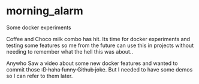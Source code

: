 # morning_alarm
Some docker experiments

Coffee and Choco milk combo has hit. Its time for docker experiments and testing some features so me from the future can use this in projects without needing to remember what the hell this was about..


Anywho Saw a video about some new docker features and wanted to commit those ~~:D haha funny Github joke~~. But I needed to have some demos so I can refer to them later.

